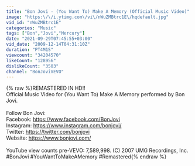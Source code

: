 ```yaml
---
title: "Bon Jovi - (You Want To) Make A Memory (Official Music Video)"
image: "https:\/\/i.ytimg.com\/vi\/nWuZMBtrc1E\/hqdefault.jpg"
vid_id: "nWuZMBtrc1E"
categories: "Music"
tags: ["Bon","Jovi","Mercury"]
date: "2021-09-29T07:45:55+03:00"
vid_date: "2009-12-14T04:31:10Z"
duration: "PT4M1S"
viewcount: "34204570"
likeCount: "128956"
dislikeCount: "3503"
channel: "BonJoviVEVO"
---
```

{% raw %}REMASTERED IN HD!!<br />Official Music Video for (You Want To) Make A Memory performed by Bon Jovi. <br /><br />Follow Bon Jovi: <br />Facebook: <a rel="nofollow" target="blank" href="https://www.facebook.com/BonJovi">https://www.facebook.com/BonJovi</a><br />Instagram: <a rel="nofollow" target="blank" href="https://www.instagram.com/bonjovi/">https://www.instagram.com/bonjovi/</a><br />Twitter: <a rel="nofollow" target="blank" href="https://twitter.com/bonjovi">https://twitter.com/bonjovi</a><br />Website: <a rel="nofollow" target="blank" href="https://www.bonjovi.com/">https://www.bonjovi.com/</a><br /><br />YouTube view counts pre-VEVO: 7,589,998. (C) 2007 UMG Recordings, Inc.<br />#BonJovi #YouWantToMakeAMemory #Remastered{% endraw %}
